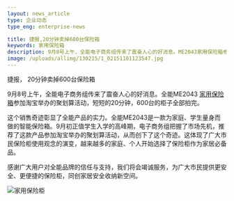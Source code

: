 ```yaml
---
layout: news_article
type: 企业动态
type_eng: enterprise-news

title: 捷报,20分钟卖掉600台保险箱
keywords: 家用保险箱
description: 9月8号上午，全能电子商务组传来了震奋人心的好消息。ME2043家用保险箱参加淘宝举办的聚划算活动，短短的20分钟，600台的柜子全部拍完。
image: /uploads/allimg/130215/1_02151101123547.jpg
---
```

捷报， 20分钟卖掉600台保险箱

9月8号上午，全能电子商务组传来了震奋人心的好消息。全能ME2043 [家用保险箱](http://www.qnn.com.cn/)参加淘宝举办的聚划算活动，短短的20分钟，600台的柜子全部拍完。

这个销售奇迹彰显了全能产品的实力。全能ME2043是一款为家庭、学生量身而做的智能保险箱。9月初正值学生入学的高峰期，电子商务组把握了市场先机，推荐了这款产品参加淘宝举办的聚划算活动，从而创下了这个奇迹。这体现了广大市民保险柜使用观念的演变，越来越多的家庭、个人开始选择了保险柜作为家居必备品。

感谢广大用户对全能品牌的信任与支持，我们将会竭诚服务，为广大市民提供更安全、更便捷的保险柜，同创家居安全收纳新空间。

![家用保险柜](http://www.qnn.com.cn/image-news/id035201.jpg)
